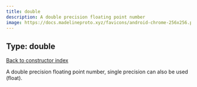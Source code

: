 ```yaml
---
title: double
description: A double precision floating point number
image: https://docs.madelineproto.xyz/favicons/android-chrome-256x256.png
---
```

## Type: double  
[Back to constructor index](index.md)

A double precision floating point number, single precision can also be used (float).
